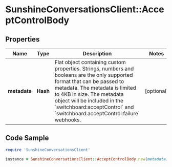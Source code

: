 # SunshineConversationsClient::AcceptControlBody

## Properties

Name | Type | Description | Notes
------------ | ------------- | ------------- | -------------
**metadata** | **Hash** | Flat object containing custom properties. Strings, numbers and booleans are the only supported format that can be passed to metadata. The metadata is limited to 4KB in size. The metadata object will be included in the &#x60;switchboard:acceptControl&#x60; and &#x60;switchboard:acceptControl:failure&#x60; webhooks. | [optional] 

## Code Sample

```ruby
require 'SunshineConversationsClient'

instance = SunshineConversationsClient::AcceptControlBody.new(metadata: null)
```


